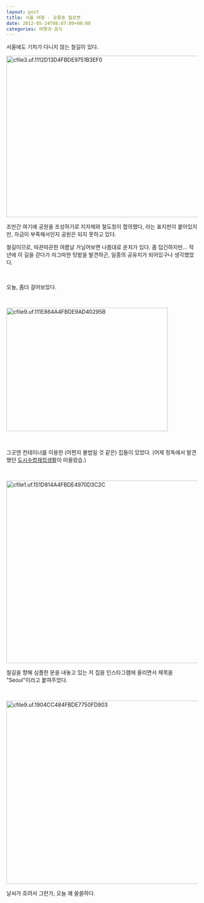 ```yaml
---
layout: post
title: 서울 여행 - 공릉동 철로변
date: 2012-05-24T08:07:09+00:00
categories: 여행과-음식
---
```

<p style="clear: none; float: none; text-align: left;">서울에도 기차가 다니지 않는 철길이 있다.</p>
<p style="clear: none; float: none; text-align: left;"><a href="http://jinto.pe.kr/archives/2391/cfile3-uf-1112d13d4fbde9751b3ef0" rel="attachment wp-att-2502"><img alt="cfile3.uf.1112D13D4FBDE9751B3EF0" src="http://jinto.pe.kr/wp-content/uploads/2012/05/cfile3.uf_.1112D13D4FBDE9751B3EF0.jpg" width="640" height="425" /></a></p>
<p style="clear: none; float: none; text-align: left;">조만간 여기에 공원을 조성하기로 지자체와 철도청이 합의했다, 라는 표지판이 붙어있지만, 자금이 부족해서인지 공원은 되지 못하고 있다.</p>
<p style="clear: none; float: none; text-align: left;">철길이므로, 따끈따끈한 여름날 거닐어보면 나름대로 운치가 있다. 좀 덥긴하지만... 작년에 이 길을 걷다가 자그마한 텃밭을 발견하곤, 일종의 공유지가 되어있구나 생각했었다.</p>
&nbsp;

오늘, 좀더 걸어보았다.

&nbsp;

<a href="http://jinto.pe.kr/archives/2391/cfile9-uf-111e864a4fbde9ad40295b" rel="attachment wp-att-2501"><img alt="cfile9.uf.111E864A4FBDE9AD40295B" src="http://jinto.pe.kr/wp-content/uploads/2012/05/cfile9.uf_.111E864A4FBDE9AD40295B.jpg" width="425" height="325" /></a>

&nbsp;

그곳엔 컨테이너를 이용한 (어쩐지 불법일 것 같은) 집들이 있었다. (어제 정독에서 발견했던 <a class="tx-link" href="http://blog.naver.com/PostView.nhn?blogId=mnwn2000&amp;logNo=130117792382" target="_blank">도시수렵채집생활</a>이 떠올랐습.)

&nbsp;

<a href="http://jinto.pe.kr/archives/2391/cfile1-uf-151d814a4fbde4970d3c2c" rel="attachment wp-att-2500"><img class="alignnone size-full wp-image-2500" alt="cfile1.uf.151D814A4FBDE4970D3C2C" src="http://jinto.pe.kr/wp-content/uploads/2012/05/cfile1.uf_.151D814A4FBDE4970D3C2C.jpg" width="640" height="480" /></a>

철길을 향해 심플한 문을 내놓고 있는 저 집을 인스타그램에 올리면서 제목을 "Seoul"이라고 붙여주었다.

&nbsp;

<a href="http://jinto.pe.kr/archives/2391/cfile9-uf-1904cc484fbde7750fd903" rel="attachment wp-att-2499"><img alt="cfile9.uf.1904CC484FBDE7750FD903" src="http://jinto.pe.kr/wp-content/uploads/2012/05/cfile9.uf_.1904CC484FBDE7750FD903.jpg" width="535" height="482" /></a>

날씨가 흐려서 그런가, 오늘 꽤 쓸쓸하다.
